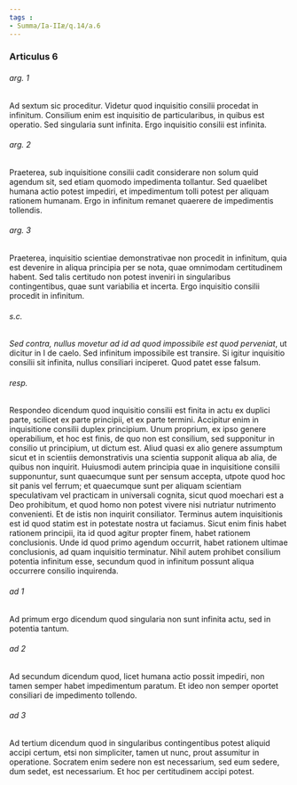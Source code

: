 ```yaml
---
tags : 
- Summa/Ia-IIæ/q.14/a.6
---
```


### Articulus 6

###### arg. 1
Ad sextum sic proceditur. Videtur quod inquisitio consilii procedat in infinitum. Consilium enim est inquisitio de particularibus, in quibus est operatio. Sed singularia sunt infinita. Ergo inquisitio consilii est infinita.

###### arg. 2
Praeterea, sub inquisitione consilii cadit considerare non solum quid agendum sit, sed etiam quomodo impedimenta tollantur. Sed quaelibet humana actio potest impediri, et impedimentum tolli potest per aliquam rationem humanam. Ergo in infinitum remanet quaerere de impedimentis tollendis.

###### arg. 3
Praeterea, inquisitio scientiae demonstrativae non procedit in infinitum, quia est devenire in aliqua principia per se nota, quae omnimodam certitudinem habent. Sed talis certitudo non potest inveniri in singularibus contingentibus, quae sunt variabilia et incerta. Ergo inquisitio consilii procedit in infinitum.

###### s.c.
*Sed contra, nullus movetur ad id ad quod impossibile est quod perveniat*, ut dicitur in I de caelo. Sed infinitum impossibile est transire. Si igitur inquisitio consilii sit infinita, nullus consiliari inciperet. Quod patet esse falsum.

###### resp.
Respondeo dicendum quod inquisitio consilii est finita in actu ex duplici parte, scilicet ex parte principii, et ex parte termini. Accipitur enim in inquisitione consilii duplex principium. Unum proprium, ex ipso genere operabilium, et hoc est finis, de quo non est consilium, sed supponitur in consilio ut principium, ut dictum est. Aliud quasi ex alio genere assumptum sicut et in scientiis demonstrativis una scientia supponit aliqua ab alia, de quibus non inquirit. Huiusmodi autem principia quae in inquisitione consilii supponuntur, sunt quaecumque sunt per sensum accepta, utpote quod hoc sit panis vel ferrum; et quaecumque sunt per aliquam scientiam speculativam vel practicam in universali cognita, sicut quod moechari est a Deo prohibitum, et quod homo non potest vivere nisi nutriatur nutrimento convenienti. Et de istis non inquirit consiliator. Terminus autem inquisitionis est id quod statim est in potestate nostra ut faciamus. Sicut enim finis habet rationem principii, ita id quod agitur propter finem, habet rationem conclusionis. Unde id quod primo agendum occurrit, habet rationem ultimae conclusionis, ad quam inquisitio terminatur. Nihil autem prohibet consilium potentia infinitum esse, secundum quod in infinitum possunt aliqua occurrere consilio inquirenda.

###### ad 1
Ad primum ergo dicendum quod singularia non sunt infinita actu, sed in potentia tantum.

###### ad 2
Ad secundum dicendum quod, licet humana actio possit impediri, non tamen semper habet impedimentum paratum. Et ideo non semper oportet consiliari de impedimento tollendo.

###### ad 3
Ad tertium dicendum quod in singularibus contingentibus potest aliquid accipi certum, etsi non simpliciter, tamen ut nunc, prout assumitur in operatione. Socratem enim sedere non est necessarium, sed eum sedere, dum sedet, est necessarium. Et hoc per certitudinem accipi potest.

